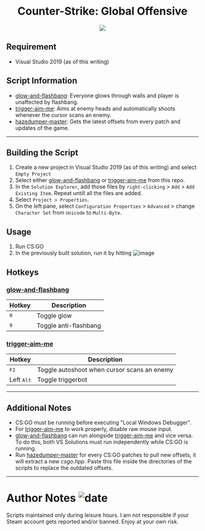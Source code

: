 # <div align="center"> Counter-Strike: Global Offensive </div>
<p align="center"> <img src="https://i.ibb.co/TLB5Hk4/4ce9e1f2403bc1a13118ab2e2dda6d47-1-1-30.jpg"> </p>

## Requirement
* Visual Studio 2019 (as of this writing)

## Script Information
* [glow-and-flashbang](glow-and-flashbang): Everyone glows through walls and player is unaffected by flashbang.
* [trigger-aim-me](trigger-aim-me): Aims at enemy heads and automatically shoots whenever the cursor scans an enemy.
* [hazedumper-master](hazedumper-master): Gets the latest offsets from every patch and updates of the game.

---
## Building the Script
1. Create a new project in Visual Studio 2019 (as of this writing) and select `Empty Project`
2. Select either [glow-and-flashbang](glow-and-flashbang) or [trigger-aim-me](trigger-aim-me) from this repo.
3. In the `Solution Explorer`, add those files by `right-clicking` > `Add` > `Add Existing Item`. Repeat untill all the files are added.
4. Select `Project > Properties`.
5. On the left pane, select `Configuration Properties` > `Advanced` > change `Character Set` from `Unicode` to `Multi-Byte`.

## Usage
1. Run CS:GO
2. In the previously built solution, run it by hitting ![image](https://i.ibb.co/8cv7L6h/Capture.png "Local Windows Debugger")

## Hotkeys
### [glow-and-flashbang](glow-and-flashbang)
| Hotkey        | Description           |
| ------------- | --------------------- |
| <kbd>0</kbd>  | Toggle glow           |
| <kbd>9</kbd>  | Toggle anti-flashbang |

### [trigger-aim-me](trigger-aim-me)
| Hotkey                | Description                                 |
| -------------         | ------------------------------------------- |
| <kbd>F2</kbd>         | Toggle autoshoot when cursor scans an enemy |
| Left <kbd>Alt</kbd>   | Toggle triggerbot                           |

---
## Additional Notes
* CS:GO must be running before executing "Local Windows Debugger".
* For [trigger-aim-me](trigger-aim-me) to work properly, disable raw mouse input.
* [glow-and-flashbang](glow-and-flashbang) can run alongside [trigger-aim-me](trigger-aim-me) and vice versa. To do this, both VS Solutions must run independently while CS:GO is running.
* Run [hazedumper-master](hazedumper-master) for every CS:GO patches to pull new offsets, it will extract a new *csgo.hpp*. Paste this file inside the directories of the scripts to replace the outdated offsets.

---
# Author Notes ![date](https://img.shields.io/badge/Date-19%20Mar%202021-lightgrey)
Scripts maintained only during leisure hours. I am not responsible if your Steam account gets reported and/or banned. Enjoy at your own risk.
